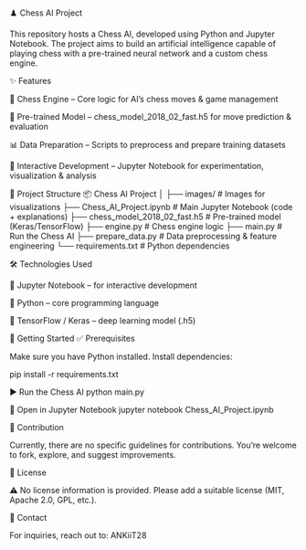 ♟️ Chess AI Project

This repository hosts a Chess AI, developed using Python and Jupyter Notebook.
The project aims to build an artificial intelligence capable of playing chess with a pre-trained neural network and a custom chess engine.

✨ Features

🧠 Chess Engine – Core logic for AI’s chess moves & game management

🤖 Pre-trained Model – chess_model_2018_02_fast.h5 for move prediction & evaluation

📊 Data Preparation – Scripts to preprocess and prepare training datasets

📒 Interactive Development – Jupyter Notebook for experimentation, visualization & analysis

📂 Project Structure
📦 Chess AI Project
│
├── images/                     # Images for visualizations
├── Chess_AI_Project.ipynb       # Main Jupyter Notebook (code + explanations)
├── chess_model_2018_02_fast.h5  # Pre-trained model (Keras/TensorFlow)
├── engine.py                    # Chess engine logic
├── main.py                      # Run the Chess AI
├── prepare_data.py              # Data preprocessing & feature engineering
└── requirements.txt             # Python dependencies

🛠️ Technologies Used

📒 Jupyter Notebook – for interactive development

🐍 Python – core programming language

🔗 TensorFlow / Keras – deep learning model (.h5)

🚀 Getting Started
✅ Prerequisites

Make sure you have Python installed. Install dependencies:

pip install -r requirements.txt

▶️ Run the Chess AI
python main.py

📒 Open in Jupyter Notebook
jupyter notebook Chess_AI_Project.ipynb

🤝 Contribution

Currently, there are no specific guidelines for contributions.
You’re welcome to fork, explore, and suggest improvements.

📜 License

⚠️ No license information is provided.
Please add a suitable license (MIT, Apache 2.0, GPL, etc.).

📧 Contact

For inquiries, reach out to: ANKiiT28
